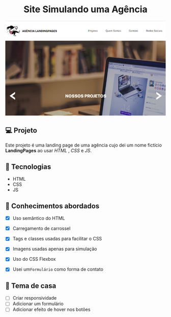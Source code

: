 <h1 align="center">
  Site Simulando uma Agência 
</h1>

<p align="center">
 <img src="https://github.com/dodosantosbr/AgenciaLP/blob/main/src/imagens/preview1.png?raw=true">
</p>

## 💻 Projeto

Este projeto é uma landing page de uma agência cujo dei um nome fictício **LandingPages** ao usar _HTML_ , _CSS_ e _JS_.

## 🚀 Tecnologias

- HTML
- CSS
- JS

## 📔 Conhecimentos abordados

- [x] Uso semântico do HTML
- [x] Carregamento de carrossel
- [x] Tags e classes usadas para facilitar o CSS
- [x] Imagens usadas apenas para simulação
- [x] Uso do CSS Flexbox
- [x] Usei um`Formulário` como forma de contato 


## 📝 Tema de casa

- [ ] Criar responsividade
- [ ] Adicionar um formulário
- [ ] Adicionar efeito de hover nos botões
